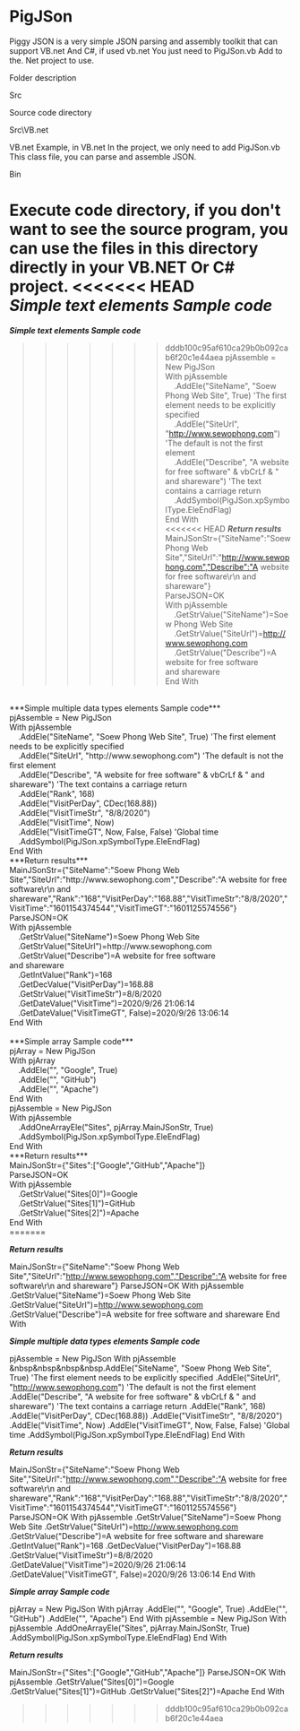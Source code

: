 # PigJSon
Piggy JSON is a very simple JSON parsing and assembly toolkit that can support VB.net And C#, if used vb.net You just need to PigJSon.vb Add to the. Net project to use.

Folder description

Src

Source code directory

Src\VB.net

VB.net Example, in VB.net In the project, we only need to add PigJSon.vb This class file, you can parse and assemble JSON.

Bin

Execute code directory, if you don't want to see the source program, you can use the files in this directory directly in your VB.NET Or C# project.
<<<<<<< HEAD
<br>
***Simple text elements Sample code***<br>
=======


***Simple text elements Sample code***

>>>>>>> dddb100c95af610ca29b0b092cab6f20c1e44aea
pjAssemble = New PigJSon<br>
With pjAssemble<br>
&nbsp;&nbsp;&nbsp;&nbsp;.AddEle("SiteName", "Soew Phong Web Site", True)    'The first element needs to be explicitly specified<br>
&nbsp;&nbsp;&nbsp;&nbsp;.AddEle("SiteUrl", "http://www.sewophong.com")  'The default is not the first element<br>
&nbsp;&nbsp;&nbsp;&nbsp;.AddEle("Describe", "A website for free software" & vbCrLf & " and shareware") 'The text contains a carriage return<br>
&nbsp;&nbsp;&nbsp;&nbsp;.AddSymbol(PigJSon.xpSymbolType.EleEndFlag)<br>
End With<br>
<<<<<<< HEAD
***Return results***<br>
MainJSonStr={"SiteName":"Soew Phong Web Site","SiteUrl":"http://www.sewophong.com","Describe":"A website for free software\r\n and shareware"}<br>
ParseJSON=OK<br>
With pjAssemble<br>
&nbsp;&nbsp;&nbsp;&nbsp;.GetStrValue("SiteName")=Soew Phong Web Site<br>
&nbsp;&nbsp;&nbsp;&nbsp;.GetStrValue("SiteUrl")=http://www.sewophong.com<br>
&nbsp;&nbsp;&nbsp;&nbsp;.GetStrValue("Describe")=A website for free software<br>
 and shareware<br>
End With<br>
<br>
***Simple multiple data types elements Sample code***<br>
pjAssemble = New PigJSon<br>
With pjAssemble<br>
&nbsp;&nbsp;&nbsp;&nbsp;.AddEle("SiteName", "Soew Phong Web Site", True)    'The first element needs to be explicitly specified<br>
&nbsp;&nbsp;&nbsp;&nbsp;.AddEle("SiteUrl", "http://www.sewophong.com")  'The default is not the first element<br>
&nbsp;&nbsp;&nbsp;&nbsp;.AddEle("Describe", "A website for free software" & vbCrLf & " and shareware") 'The text contains a carriage return<br>
&nbsp;&nbsp;&nbsp;&nbsp;.AddEle("Rank", 168)<br>
&nbsp;&nbsp;&nbsp;&nbsp;.AddEle("VisitPerDay", CDec(168.88))<br>
&nbsp;&nbsp;&nbsp;&nbsp;.AddEle("VisitTimeStr", "8/8/2020")<br>
&nbsp;&nbsp;&nbsp;&nbsp;.AddEle("VisitTime", Now)<br>
&nbsp;&nbsp;&nbsp;&nbsp;.AddEle("VisitTimeGT", Now, False, False)   'Global time<br>
&nbsp;&nbsp;&nbsp;&nbsp;.AddSymbol(PigJSon.xpSymbolType.EleEndFlag)<br>
End With<br>
***Return results***<br>
MainJSonStr={"SiteName":"Soew Phong Web Site","SiteUrl":"http://www.sewophong.com","Describe":"A website for free software\r\n and shareware","Rank":"168","VisitPerDay":"168.88","VisitTimeStr":"8/8/2020","VisitTime":"1601154374544","VisitTimeGT":"1601125574556"}<br>
ParseJSON=OK<br>
With pjAssemble<br>
&nbsp;&nbsp;&nbsp;&nbsp;.GetStrValue("SiteName")=Soew Phong Web Site<br>
&nbsp;&nbsp;&nbsp;&nbsp;.GetStrValue("SiteUrl")=http://www.sewophong.com<br>
&nbsp;&nbsp;&nbsp;&nbsp;.GetStrValue("Describe")=A website for free software<br>
 and shareware<br>
&nbsp;&nbsp;&nbsp;&nbsp;.GetIntValue("Rank")=168<br>
&nbsp;&nbsp;&nbsp;&nbsp;.GetDecValue("VisitPerDay")=168.88<br>
&nbsp;&nbsp;&nbsp;&nbsp;.GetStrValue("VisitTimeStr")=8/8/2020<br>
&nbsp;&nbsp;&nbsp;&nbsp;.GetDateValue("VisitTime")=2020/9/26 21:06:14<br>
&nbsp;&nbsp;&nbsp;&nbsp;.GetDateValue("VisitTimeGT", False)=2020/9/26 13:06:14<br>
End With<br>
<br>
***Simple array Sample code***<br>
pjArray = New PigJSon<br>
With pjArray<br>
&nbsp;&nbsp;&nbsp;&nbsp;.AddEle("", "Google", True)<br>
&nbsp;&nbsp;&nbsp;&nbsp;.AddEle("", "GitHub")<br>
&nbsp;&nbsp;&nbsp;&nbsp;.AddEle("", "Apache")<br>
End With<br>
pjAssemble = New PigJSon<br>
With pjAssemble<br>
&nbsp;&nbsp;&nbsp;&nbsp;.AddOneArrayEle("Sites", pjArray.MainJSonStr, True)<br>
&nbsp;&nbsp;&nbsp;&nbsp;.AddSymbol(PigJSon.xpSymbolType.EleEndFlag)<br>
End With<br>
***Return results***<br>
MainJSonStr={"Sites":["Google","GitHub","Apache"]}<br>
ParseJSON=OK<br>
With pjAssemble<br>
&nbsp;&nbsp;&nbsp;&nbsp;.GetStrValue("Sites[0]")=Google<br>
&nbsp;&nbsp;&nbsp;&nbsp;.GetStrValue("Sites[1]")=GitHub<br>
&nbsp;&nbsp;&nbsp;&nbsp;.GetStrValue("Sites[2]")=Apache<br>
End With<br>
=======

***Return results***

MainJSonStr={"SiteName":"Soew Phong Web Site","SiteUrl":"http://www.sewophong.com","Describe":"A website for free software\r\n and shareware"}
ParseJSON=OK
With pjAssemble
	.GetStrValue("SiteName")=Soew Phong Web Site
	.GetStrValue("SiteUrl")=http://www.sewophong.com
	.GetStrValue("Describe")=A website for free software
 and shareware
End With


***Simple multiple data types elements Sample code***

pjAssemble = New PigJSon
With pjAssemble
&nbsp&nbsp&nbsp&nbsp.AddEle("SiteName", "Soew Phong Web Site", True)    'The first element needs to be explicitly specified
	.AddEle("SiteUrl", "http://www.sewophong.com")  'The default is not the first element
	.AddEle("Describe", "A website for free software" & vbCrLf & " and shareware") 'The text contains a carriage return
	.AddEle("Rank", 168)
	.AddEle("VisitPerDay", CDec(168.88))
	.AddEle("VisitTimeStr", "8/8/2020")
	.AddEle("VisitTime", Now)
	.AddEle("VisitTimeGT", Now, False, False)   'Global time
	.AddSymbol(PigJSon.xpSymbolType.EleEndFlag)
End With

***Return results***

MainJSonStr={"SiteName":"Soew Phong Web Site","SiteUrl":"http://www.sewophong.com","Describe":"A website for free software\r\n and shareware","Rank":"168","VisitPerDay":"168.88","VisitTimeStr":"8/8/2020","VisitTime":"1601154374544","VisitTimeGT":"1601125574556"}
ParseJSON=OK
With pjAssemble
	.GetStrValue("SiteName")=Soew Phong Web Site
	.GetStrValue("SiteUrl")=http://www.sewophong.com
	.GetStrValue("Describe")=A website for free software
 and shareware
	.GetIntValue("Rank")=168
	.GetDecValue("VisitPerDay")=168.88
	.GetStrValue("VisitTimeStr")=8/8/2020
	.GetDateValue("VisitTime")=2020/9/26 21:06:14
	.GetDateValue("VisitTimeGT", False)=2020/9/26 13:06:14
End With

***Simple array Sample code***

pjArray = New PigJSon
With pjArray
	.AddEle("", "Google", True)
	.AddEle("", "GitHub")
	.AddEle("", "Apache")
End With
pjAssemble = New PigJSon
With pjAssemble
	.AddOneArrayEle("Sites", pjArray.MainJSonStr, True)
	.AddSymbol(PigJSon.xpSymbolType.EleEndFlag)
End With

***Return results***

MainJSonStr={"Sites":["Google","GitHub","Apache"]}
ParseJSON=OK
With pjAssemble
	.GetStrValue("Sites[0]")=Google
	.GetStrValue("Sites[1]")=GitHub
	.GetStrValue("Sites[2]")=Apache
End With
>>>>>>> dddb100c95af610ca29b0b092cab6f20c1e44aea

